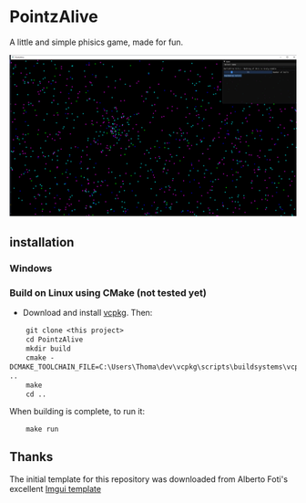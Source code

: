 # PointzAlive

A little and simple phisics game, made for fun. <br>

<p align="center">
    <img src="Images/Img.png" width="600">
</p>


## installation
### Windows


### Build on Linux using CMake (not tested yet)
- Download and install [vcpkg](https://vcpkg.io/en/getting-started.html). Then:

```
    git clone <this project>
    cd PointzAlive
    mkdir build
    cmake -DCMAKE_TOOLCHAIN_FILE=C:\Users\Thoma\dev\vcpkg\scripts\buildsystems\vcpkg.cmake ..
    make
    cd ..
```
When building is complete, to run it:
```
    make run
```

## Thanks
The initial template for this repository was downloaded from Alberto Foti's excellent [Imgui template](https://github.com/XXmorpheusX/ImGuiTemplate)
